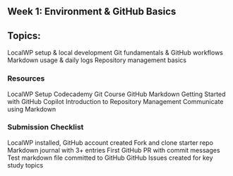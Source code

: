 ## Week 1: Environment & GitHub Basics

## Topics: 

LocalWP setup & local development
Git fundamentals & GitHub workflows
Markdown usage & daily logs
Repository management basics

### Resources

LocalWP Setup
Codecademy Git Course
GitHub Markdown
Getting Started with GitHub Copilot
Introduction to Repository Management
Communicate using Markdown

### Submission Checklist

LocalWP installed, GitHub account created
Fork and clone starter repo
Markdown journal with 3+ entries
First GitHub PR with commit messages
Test markdown file committed to GitHub
GitHub Issues created for key study topics

